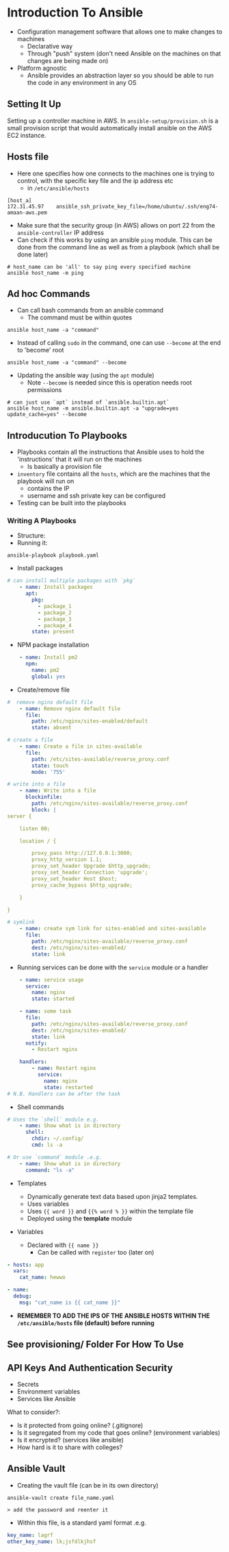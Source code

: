 # Introduction To Ansible

* Configuration management software that allows one to make changes to machines
	* Declarative way
	* Through "push" system (don't need Ansible on the machines on that changes are being made on)
* Platform agnostic
	* Ansible provides an abstraction layer so you should be able to run the code in any environment in any OS


## Setting It Up

Setting up a controller machine in AWS. In `ansible-setup/provision.sh` is a small provision script that would automatically install ansible on the AWS EC2 instance.


## Hosts file

* Here one specifies how one connects to the machines one is trying to control, with the specific key file and the ip address etc
	* in `/etc/ansible/hosts`
```
[host_a]
172.31.45.97    ansible_ssh_private_key_file=/home/ubuntu/.ssh/eng74-amaan-aws.pem
```

* Make sure that the security group (in AWS) allows on port 22 from the `ansible-controller` IP address
* Can check if this works by using an ansible `ping` module. This can be done from the command line as well as from a playbook (which shall be done later)
```
# host_name can be 'all' to say ping every specified machine
ansible host_name -m ping
```

## Ad hoc Commands

* Can call bash commands from an ansible command
	* The command must be within quotes
```
ansible host_name -a "command"
```
* Instead of calling `sudo` in the command, one can use `--become` at the end to 'become' root
```
ansible host_name -a "command" --become
```
* Updating the ansible way (using the `apt` module)
	* Note `--become` is needed since this is operation needs root permissions
```
# can just use `apt` instead of `ansible.builtin.apt`
ansible host_name -m ansible.builtin.apt -a "upgrade=yes update_cache=yes" --become
```

## Introducution To Playbooks

* Playbooks contain all the instructions that Ansible uses to hold the 'instructions' that it will run on the machines
	* Is basically a provision file
* `inventory` file contains all the `hosts`, which are the machines that the playbook will run on
	* contains the IP
	* username and ssh private key can be configured
* Testing can be built into the playbooks

### Writing A Playbooks

* Structure:
* Running it:
```
ansible-playbook playbook.yaml
```
* Install packages
```yaml
# can install multiple packages with `pkg`
    - name: Install packages
      apt:
        pkg:
          - package_1
          - package_2
          - package_3
          - package_4
        state: present
```
* NPM package installation
```yaml
    - name: Install pm2
      npm:
        name: pm2
        global: yes
```
* Create/remove file
```yaml
#  remove nginx default file
	- name: Remove nginx default file
	  file:
	    path: /etc/nginx/sites-enabled/default
  	    state: absent

# create a file
	- name: Create a file in sites-available
	  file:
	    path: /etc/sites-available/reverse_proxy.conf
		state: touch
		mode: '755'

# write into a file
	- name: Write into a file
	  blockinfile:
	    path: /etc/nginx/sites-available/reverse_proxy.conf
		block: |
server {

	listen 80;

	location / {

		proxy_pass http://127.0.0.1:3000;
		proxy_http_version 1.1;
        proxy_set_header Upgrade $http_upgrade;
        proxy_set_header Connection 'upgrade';
        proxy_set_header Host $host;
        proxy_cache_bypass $http_upgrade;

	}

}

# symlink
	- name: create sym link for sites-enabled and sites-available
	  file:
	    path: /etc/nginx/sites-available/reverse_proxy.conf
		dest: /etc/nginx/sites-enabled/
		state: link

```

*  Running services can be done with the `service` module or a handler
```yaml
	- name: service usage
	  service:
	    name: nginx
		state: started

	- name: some task
	  file:
	    path: /etc/nginx/sites-available/reverse_proxy.conf
		dest: /etc/nginx/sites-enabled/
		state: link
	  notify:
	  	- Restart nginx

	handlers:
		- name: Restart nginx
		  service:
		  	name: nginx
			state: restarted
# N.B. Handlers can be after the task
```

* Shell commands
```yaml
# Uses the `shell` module e.g.
	- name: Show what is in directory
	  shell:
	  	chdir: ~/.config/
		cmd: ls -a

# Or use `command` module .e.g.
	- name: Show what is in directory
	  command: "ls -a"
```
* Templates
	* Dynamically generate text data based upon jinja2 templates.
	* Uses variables
	* Uses `{{ word }}` and `{{% word % }}` within the template file
	* Deployed using the **template** module

* Variables
	* Declared with `{{ name }}`
		* Can be called with `register` too (later on)
```yaml
- hosts: app
  vars:
  	cat_name: hewwo

- name:
  debug:
	msg: "cat_name is {{ cat_name }}"
```

* **REMEMBER TO ADD THE IPS OF THE ANSIBLE HOSTS WITHIN THE `/etc/ansible/hosts` file (default) before running**
## See provisioning/ Folder For How To Use

## API Keys And Authentication Security

* Secrets
* Environment variables
* Services like Ansible


What to consider?:
* Is it protected from going online? (.gitignore)
* Is it segregated from my code that goes online? (environment variables)
* Is it encrypted? (services like ansible)
* How hard is it to share with colleges?

## Ansible Vault

* Creating the vault file (can be in its own directory)
```
ansible-vault create file_name.yaml

> add the password and reenter it
```
* Within this file, is a standard yaml format .e.g.
```yaml
key_name: lagrf
other_key_name: lk;jsfdlkjhsf
```
